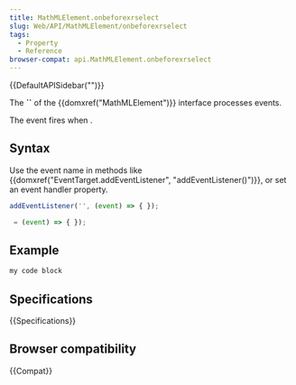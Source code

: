 ```yaml
---
title: MathMLElement.onbeforexrselect
slug: Web/API/MathMLElement/onbeforexrselect
tags:
  - Property
  - Reference
browser-compat: api.MathMLElement.onbeforexrselect
---
```

{{DefaultAPISidebar("")}}

The **``** of the {{domxref("MathMLElement")}} interface processes  events.

The  event fires when .

## Syntax

Use the event name in methods like {{domxref("EventTarget.addEventListener", "addEventListener()")}}, or set an event handler property.

```js
addEventListener('', (event) => { });

 = (event) => { });
```

## Example

```js
my code block
```

## Specifications

{{Specifications}}

## Browser compatibility

{{Compat}}

